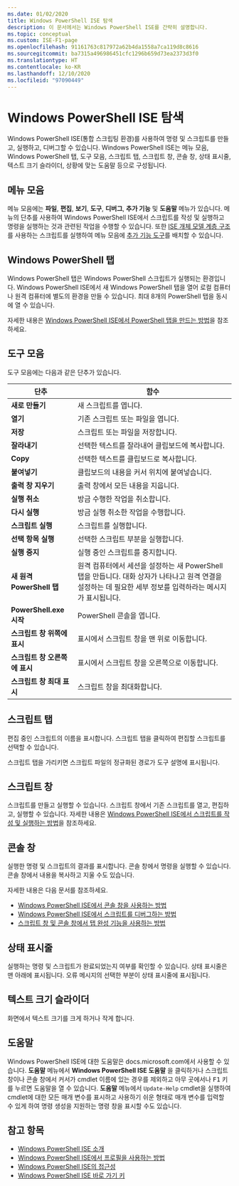 ```yaml
---
ms.date: 01/02/2020
title: Windows PowerShell ISE 탐색
description: 이 문서에서는 Windows PowerShell ISE를 간략히 설명합니다.
ms.topic: conceptual
ms.custom: ISE-F1-page
ms.openlocfilehash: 91161763c817972a62b4da1558a7ca119d8c8616
ms.sourcegitcommit: ba7315a496986451cfc1296b659d73ea2373d3f0
ms.translationtype: HT
ms.contentlocale: ko-KR
ms.lasthandoff: 12/10/2020
ms.locfileid: "97090449"
---
```

# <a name="exploring-the-windows-powershell-ise"></a>Windows PowerShell ISE 탐색

Windows PowerShell ISE(통합 스크립팅 환경)를 사용하여 명령 및 스크립트를 만들고, 실행하고, 디버그할 수 있습니다. Windows PowerShell ISE는 메뉴 모음, Windows PowerShell 탭, 도구 모음, 스크립트 탭, 스크립트 창, 콘솔 창, 상태 표시줄, 텍스트 크기 슬라이더, 상황에 맞는 도움말 등으로 구성됩니다.

## <a name="menu-bar"></a>메뉴 모음

메뉴 모음에는 **파일**, **편집**, **보기**, **도구**, **디버그**, **추가 기능** 및 **도움말** 메뉴가 있습니다. 메뉴의 단추를 사용하여 Windows PowerShell ISE에서 스크립트를 작성 및 실행하고 명령을 실행하는 것과 관련된 작업을 수행할 수 있습니다. 또한 [ISE 개체 모델 계층 구조](object-model/The-ISE-Object-Model-Hierarchy.md)를 사용하는 스크립트를 실행하여 메뉴 모음에 [추가 기능 도구](object-model/The-ISEAddOnTool-Object.md)를 배치할 수 있습니다.

## <a name="windows-powershell-tabs"></a>Windows PowerShell 탭

Windows PowerShell 탭은 Windows PowerShell 스크립트가 실행되는 환경입니다. Windows PowerShell ISE에서 새 Windows PowerShell 탭을 열어 로컬 컴퓨터나 원격 컴퓨터에 별도의 환경을 만들 수 있습니다. 최대 8개의 PowerShell 탭을 동시에 열 수 있습니다.

자세한 내용은 [Windows PowerShell ISE에서 PowerShell 탭을 만드는 방법](How-to-Create-a-PowerShell-Tab-in-Windows-PowerShell-ISE.md)을 참조하세요.

## <a name="toolbar"></a>도구 모음

도구 모음에는 다음과 같은 단추가 있습니다.

|             단추             |                                                                                     함수                                                                                     |
| ------------------------------ | -------------------------------------------------------------------------------------------------------------------------------------------------------------------------------- |
| **새로 만들기**                        | 새 스크립트를 엽니다.                                                                                                                                                              |
| **열기**                       | 기존 스크립트 또는 파일을 엽니다.                                                                                                                                                |
| **저장**                       | 스크립트 또는 파일을 저장합니다.                                                                                                                                                          |
| **잘라내기**                        | 선택한 텍스트를 잘라내어 클립보드에 복사합니다.                                                                                                                           |
| **Copy**                       | 선택한 텍스트를 클립보드로 복사합니다.                                                                                                                                       |
| **붙여넣기**                      | 클립보드의 내용을 커서 위치에 붙여넣습니다.                                                                                                                     |
| **출력 창 지우기**          | 출력 창에서 모든 내용을 지웁니다.                                                                                                                                           |
| **실행 취소**                       | 방금 수행한 작업을 취소합니다.                                                                                                                                     |
| **다시 실행**                       | 방금 실행 취소한 작업을 수행합니다.                                                                                                                                        |
| **스크립트 실행**                 | 스크립트를 실행합니다.                                                                                                                                                                   |
| **선택 항목 실행**              | 선택한 스크립트 부분을 실행합니다.                                                                                                                                             |
| **실행 중지**             | 실행 중인 스크립트를 중지합니다.                                                                                                                                                  |
| **새 원격 PowerShell 탭**  | 원격 컴퓨터에서 세션을 설정하는 새 PowerShell 탭을 만듭니다. 대화 상자가 나타나고 원격 연결을 설정하는 데 필요한 세부 정보를 입력하라는 메시지가 표시됩니다. |
| **PowerShell.exe 시작**       | PowerShell 콘솔을 엽니다.                                                                                                                                                      |
| **스크립트 창 위쪽에 표시**       | 표시에서 스크립트 창을 맨 위로 이동합니다.                                                                                                                                 |
| **스크립트 창 오른쪽에 표시**     | 표시에서 스크립트 창을 오른쪽으로 이동합니다.                                                                                                                               |
| **스크립트 창 최대 표시** | 스크립트 창을 최대화합니다.                                                                                                                                                       |

## <a name="script-tab"></a>스크립트 탭

편집 중인 스크립트의 이름을 표시합니다. 스크립트 탭을 클릭하여 편집할 스크립트를 선택할 수 있습니다.

스크립트 탭을 가리키면 스크립트 파일의 정규화된 경로가 도구 설명에 표시됩니다.

## <a name="script-pane"></a>스크립트 창

스크립트를 만들고 실행할 수 있습니다. 스크립트 창에서 기존 스크립트를 열고, 편집하고, 실행할 수 있습니다. 자세한 내용은 [Windows PowerShell ISE에서 스크립트를 작성 및 실행하는 방법](How-to-Write-and-Run-Scripts-in-the-Windows-PowerShell-ISE.md)을 참조하세요.

## <a name="console-pane"></a>콘솔 창

실행한 명령 및 스크립트의 결과를 표시합니다. 콘솔 창에서 명령을 실행할 수 있습니다. 콘솔 창에서 내용을 복사하고 지울 수도 있습니다.

자세한 내용은 다음 문서를 참조하세요.

- [Windows PowerShell ISE에서 콘솔 창을 사용하는 방법](How-to-Use-the-Console-Pane-in-the-Windows-PowerShell-ISE.md)
- [Windows PowerShell ISE에서 스크립트를 디버그하는 방법](How-to-Debug-Scripts-in-Windows-PowerShell-ISE.md)
- [스크립트 창 및 콘솔 창에서 탭 완성 기능을 사용하는 방법](How-to-Use-Tab-Completion-in-the-Script-Pane-and-Console-Pane.md)

## <a name="status-bar"></a>상태 표시줄

실행하는 명령 및 스크립트가 완료되었는지 여부를 확인할 수 있습니다. 상태 표시줄은 맨 아래에 표시됩니다. 오류 메시지의 선택한 부분이 상태 표시줄에 표시됩니다.

## <a name="text-size-slider"></a>텍스트 크기 슬라이더

화면에서 텍스트 크기를 크게 하거나 작게 합니다.

## <a name="help"></a>도움말

Windows PowerShell ISE에 대한 도움말은 docs.microsoft.com에서 사용할 수 있습니다. **도움말** 메뉴에서 **Windows PowerShell ISE 도움말** 을 클릭하거나 스크립트 창이나 콘솔 창에서 커서가 cmdlet 이름에 있는 경우를 제외하고 아무 곳에서나 <kbd>F1</kbd> 키를 누르면 도움말을 열 수 있습니다.
**도움말** 메뉴에서 `Update-Help` cmdlet을 실행하여 cmdlet에 대한 모든 매개 변수를 표시하고 사용하기 쉬운 형태로 매개 변수를 입력할 수 있게 하여 명령 생성을 지원하는 명령 창을 표시할 수도 있습니다.

## <a name="see-also"></a>참고 항목

- [Windows PowerShell ISE 소개](Introducing-the-Windows-PowerShell-ISE.md)
- [Windows PowerShell ISE에서 프로필을 사용하는 방법](How-to-Use-Profiles-in-Windows-PowerShell-ISE.md)
- [Windows PowerShell ISE의 접근성](Accessibility-in-Windows-PowerShell-ISE.md)
- [Windows PowerShell ISE 바로 가기 키](Keyboard-Shortcuts-for-the-Windows-PowerShell-ISE.md)

